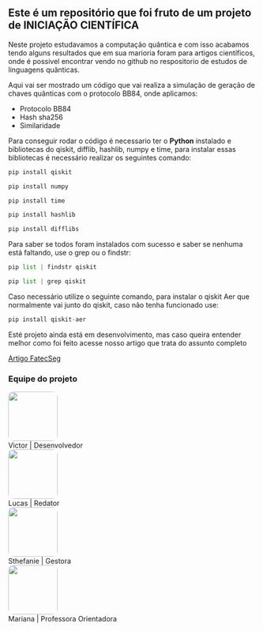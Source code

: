 ## Este é um repositório que foi fruto de um projeto de INICIAÇÃO CIENTÍFICA

Neste projeto estudavamos a computação quântica e com isso acabamos tendo alguns resultados que em sua marioria foram para artigos científicos, onde é possivel encontrar vendo no github no respositorio de estudos de linguagens quânticas.

Aqui vai ser mostrado um código que vai realiza a simulação de geração de chaves quânticas com o protocolo BB84, onde aplicamos:

- Protocolo BB84
- Hash sha256
- Similaridade

Para conseguir rodar o código é necessario ter o <b>Python</b> instalado e bibliotecas do qiskit, difflib, hashlib, numpy e time, para instalar essas bibliotecas é necessário realizar os seguintes comando:

````python
pip install qiskit
````
````python
pip install numpy
````
````python
pip install time
````
````python
pip install hashlib
````
````python
pip install difflibs
````

Para saber se todos foram instalados com sucesso e saber se nenhuma está faltando, use o grep ou o findstr:
````python
pip list | findstr qiskit
````
````python
pip list | grep qiskit
````

Caso necessário utilize o seguinte comando, para instalar o qiskit Aer que normalmente vai junto do qiskit, caso não tenha funcionado use:
````python
pip install qiskit-aer
````

Esté projeto ainda está em desenvolvimento, mas caso queira entender melhor como foi feito acesse nosso artigo que trata do assunto completo

<a href='#'>Artigo FatecSeg</a>

### Equipe do projeto

<img src="#" width='100' style="border-radius:10px; display:flex;"> Victor | Desenvolvedor 
<img src="#" width='100' style="border-radius:10px; display:flex;"> Lucas | Redator
<img src='sthe.jpeg' width='100' style="border-radius:10px; display:flex;"> Sthefanie | Gestora
<img src="#" width='100' style="border-radius:10px; display:flex;"> Mariana | Professora Orientadora